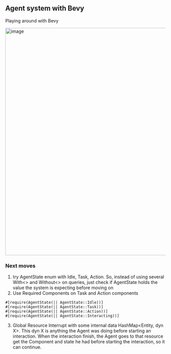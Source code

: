 ## Agent system with Bevy

Playing around with Bevy

<img width="1009" height="712" alt="image" src="https://github.com/user-attachments/assets/bf0812c2-9323-4e53-8ad8-000613f6a4e0" />

### Next moves 

1. try AgentState enum with Idle, Task, Action. So, instead of using several With<> and Without<> on queries,
just check if AgentState holds the value the system is expecting before moving on
2. Use Required Components on Task and Action components
```
#[require(AgentState(|| AgentState::Idle))]
#[require(AgentState(|| AgentState::Task))]
#[require(AgentState(|| AgentState::Action))]
#[require(AgentState(|| AgentState::Interacting))]

```
3. Global Resource Interrupt with some internal data HashMap<Entity, dyn X>. This dyn X is anything the Agent
was doing before starting an interaction. When the interaction finish, the Agent goes to that resource get
the Component and state he had before starting the interaction, so it can continue.

